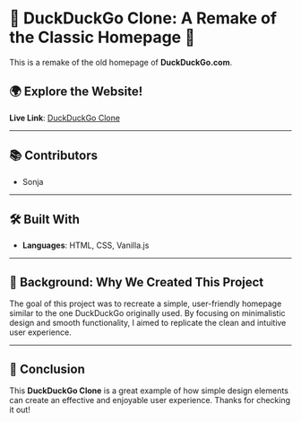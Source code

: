 # 🦆 DuckDuckGo Clone: A Remake of the Classic Homepage 🦆

This is a remake of the old homepage of **DuckDuckGo.com**. 

## 🌍 Explore the Website!

**Live Link**: [DuckDuckGo Clone](https://sonjiad.github.io/DuckDuckGo-Clone-Site/)

---

## 📚 Contributors
- Sonja

---

## 🛠️ Built With

- **Languages**: HTML, CSS, Vanilla.js
---

## 🎯 Background: Why We Created This Project

The goal of this project was to recreate a simple, user-friendly homepage similar to the one DuckDuckGo originally used. By focusing on minimalistic design and smooth functionality, I aimed to replicate the clean and intuitive user experience.

---

## 💬 Conclusion

This **DuckDuckGo Clone** is a great example of how simple design elements can create an effective and enjoyable user experience. Thanks for checking it out!
